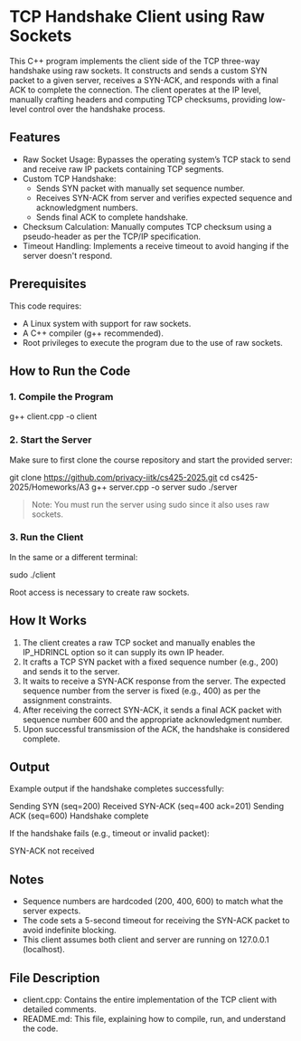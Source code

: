 # TCP Handshake Client using Raw Sockets

This C++ program implements the client side of the TCP three-way handshake using raw sockets. It constructs and sends a custom SYN packet to a given server, receives a SYN-ACK, and responds with a final ACK to complete the connection. The client operates at the IP level, manually crafting headers and computing TCP checksums, providing low-level control over the handshake process.

## Features

- Raw Socket Usage: Bypasses the operating system’s TCP stack to send and receive raw IP packets containing TCP segments.
- Custom TCP Handshake:
  - Sends SYN packet with manually set sequence number.
  - Receives SYN-ACK from server and verifies expected sequence and acknowledgment numbers.
  - Sends final ACK to complete handshake.
- Checksum Calculation: Manually computes TCP checksum using a pseudo-header as per the TCP/IP specification.
- Timeout Handling: Implements a receive timeout to avoid hanging if the server doesn't respond.

## Prerequisites

This code requires:

- A Linux system with support for raw sockets.
- A C++ compiler (g++ recommended).
- Root privileges to execute the program due to the use of raw sockets.

## How to Run the Code

### 1. Compile the Program

g++ client.cpp -o client

### 2. Start the Server

Make sure to first clone the course repository and start the provided server:

git clone https://github.com/privacy-iitk/cs425-2025.git
cd cs425-2025/Homeworks/A3
g++ server.cpp -o server
sudo ./server

> Note: You must run the server using sudo since it also uses raw sockets.

### 3. Run the Client

In the same or a different terminal:

sudo ./client

Root access is necessary to create raw sockets.

## How It Works

1. The client creates a raw TCP socket and manually enables the IP_HDRINCL option so it can supply its own IP header.
2. It crafts a TCP SYN packet with a fixed sequence number (e.g., 200) and sends it to the server.
3. It waits to receive a SYN-ACK response from the server. The expected sequence number from the server is fixed (e.g., 400) as per the assignment constraints.
4. After receiving the correct SYN-ACK, it sends a final ACK packet with sequence number 600 and the appropriate acknowledgment number.
5. Upon successful transmission of the ACK, the handshake is considered complete.

## Output

Example output if the handshake completes successfully:

Sending SYN (seq=200)
Received SYN-ACK (seq=400 ack=201)
Sending ACK (seq=600)
Handshake complete

If the handshake fails (e.g., timeout or invalid packet):

SYN-ACK not received

## Notes

- Sequence numbers are hardcoded (200, 400, 600) to match what the server expects.
- The code sets a 5-second timeout for receiving the SYN-ACK packet to avoid indefinite blocking.
- This client assumes both client and server are running on 127.0.0.1 (localhost).


## File Description

- client.cpp: Contains the entire implementation of the TCP client with detailed comments.
- README.md: This file, explaining how to compile, run, and understand the code.

 

